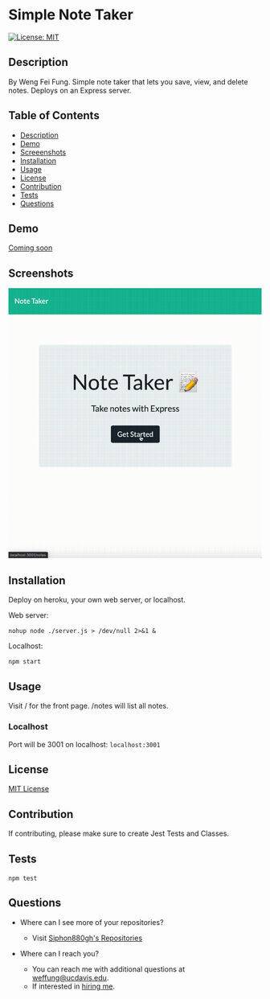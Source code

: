 Simple Note Taker
====
[![License: MIT](https://img.shields.io/badge/License-MIT-yellow.svg)](https://opensource.org/licenses/MIT)

Description
---
By Weng Fei Fung. Simple note taker that lets you save, view, and delete notes. Deploys on an Express server.

Table of Contents
---
- [Description](#description)
- [Demo](#demo)
- [Screeenshots](#screenshots)
- [Installation](#installation)
- [Usage](#usage)
- [License](#license)
- [Contribution](#contribution)
- [Tests](#tests)
- [Questions](#questions)

Demo
---
[Coming soon](#)

Screenshots
---
![Screenrecording](README/demo.gif)

Installation
---
Deploy on heroku, your own web server, or localhost.

Web server:
```
nohup node ./server.js > /dev/null 2>&1 &
```

Localhost:
```
npm start
```

Usage
---
Visit / for the front page. /notes will list all notes.

### Localhost
Port will be 3001 on localhost: `localhost:3001`

License
---
[MIT License](https://opensource.org/licenses/MIT)

Contribution
---
If contributing, please make sure to create Jest Tests and Classes.

Tests
---
```
npm test
```

Questions
---
- Where can I see more of your repositories?
	- Visit [Siphon880gh's Repositories](https://github.com/Siphon880gh)


- Where can I reach you?
	- You can reach me with additional questions at <a href='mailto:weffung@ucdavis.edu'>weffung@ucdavis.edu</a>.
	- If interested in [hiring me](https://www.linkedin.com/in/weng-fung/).